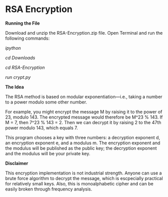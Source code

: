 # RSA Encryption

**Running the File**

Download and unzip the RSA-Encryption.zip file. Open Terminal and run the following commands:

*ipython*

*cd Downloads*

*cd RSA-Encryption*

*run crypt.py*

**The Idea**

The RSA method is based on modular exponentiation—i.e., taking a number to a power modulo some other number. 

For example, you might encrypt the message M by raising it to the power of 23, modulo 143. The encrypted message would therefore be M^23 % 143. If M = 7, then 7^23 % 143 = 2. Then we can decrypt it by raising 2 to the 47th power modulo 143, which equals 7.

This program chooses a key with three numbers: a decryption exponent d, an encryption exponent e, and a modulus m. The encryption exponent and the modulus will be published as the public key; the decryption exponent and the modulus will be your private key.

**Disclaimer**

This encryption implementation is not industrial strength. Anyone can use a brute force algorithm to decrypt the message, which is escpecially practical for relatively small keys. Also, this is monoalphabetic cipher and can be easily broken through frequency analysis.

